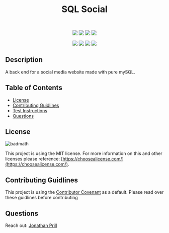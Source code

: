 <h1 align="center">SQL Social</h1>

<!-- <p align="center">
    <a target="_blank" href="https://code-vegeta.herokuapp.com/">Link To Deployed Website</a>
</p> -->

<br />

<p align="center">
    <img src="https://img.shields.io/badge/license-MIT-blue" />
    <img src="https://img.shields.io/github/repo-size/jonathanprill/sql-social"/>
    <!-- <img src="https://img.shields.io/github/languages/top/jonathanprill/sql-social"  />  -->
    <img src="https://img.shields.io/github/issues/jonathanprill/sql-social" />
    <img src="https://img.shields.io/github/last-commit/jonathanprill/sql-social" >
</p>

<p align="center">
    <img src="https://img.shields.io/badge/-SQL-blue" />
    <img src="https://img.shields.io/badge/-mySQL-green" />
    <img src="https://img.shields.io/badge/-GraphQL-yellow" />
    <img src="https://img.shields.io/badge/-Vitawind-red" />
</p>

<!-- ![ScreenShot](./client/vegeta-gif3.gif "screenshot") -->

## Description

A back end for a social media website made with pure mySQL. 


## Table of Contents 

- [License](#license)
- [Contributing Guidlines](#contributing-guidlines)
- [Test Instructions](#test-instructions)
- [Questions](#questions)


## License

![badmath](https://img.shields.io/badge/license-MIT-blue)

This project is using the MIT license. For more information on this and other licenses please reference: [https://choosealicense.com/](https://choosealicense.com/).

## Contributing Guidlines

This project is using the [Contributor Covenant](https://www.contributor-covenant.org/) as a default. Please read over these guidlines before contributing
    

## Questions
Reach out:
[Jonathan Prill](https://github.com/jonathanprill)


